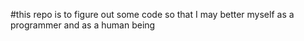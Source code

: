 #this repo is to figure out some code so that I may better myself as a programmer and as a human being
